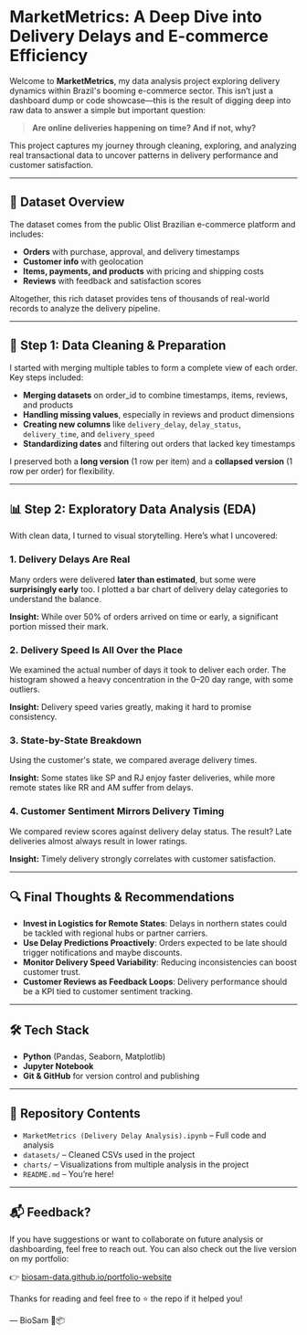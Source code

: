 # MarketMetrics: A Deep Dive into Delivery Delays and E-commerce Efficiency

Welcome to **MarketMetrics**, my data analysis project exploring delivery dynamics within Brazil's booming e-commerce sector. This isn’t just a dashboard dump or code showcase—this is the result of digging deep into raw data to answer a simple but important question:

> **Are online deliveries happening on time? And if not, why?**

This project captures my journey through cleaning, exploring, and analyzing real transactional data to uncover patterns in delivery performance and customer satisfaction.

---

## 🧾 Dataset Overview
The dataset comes from the public Olist Brazilian e-commerce platform and includes:

- **Orders** with purchase, approval, and delivery timestamps
- **Customer info** with geolocation
- **Items, payments, and products** with pricing and shipping costs
- **Reviews** with feedback and satisfaction scores

Altogether, this rich dataset provides tens of thousands of real-world records to analyze the delivery pipeline.

---

## 🧹 Step 1: Data Cleaning & Preparation
I started with merging multiple tables to form a complete view of each order. Key steps included:

- **Merging datasets** on order_id to combine timestamps, items, reviews, and products
- **Handling missing values**, especially in reviews and product dimensions
- **Creating new columns** like `delivery_delay`, `delay_status`, `delivery_time`, and `delivery_speed`
- **Standardizing dates** and filtering out orders that lacked key timestamps

I preserved both a **long version** (1 row per item) and a **collapsed version** (1 row per order) for flexibility.

---

## 📊 Step 2: Exploratory Data Analysis (EDA)
With clean data, I turned to visual storytelling. Here’s what I uncovered:

### 1. **Delivery Delays Are Real**
Many orders were delivered **later than estimated**, but some were **surprisingly early** too. I plotted a bar chart of delivery delay categories to understand the balance.

**Insight:** While over 50% of orders arrived on time or early, a significant portion missed their mark.

### 2. **Delivery Speed Is All Over the Place**
We examined the actual number of days it took to deliver each order. The histogram showed a heavy concentration in the 0–20 day range, with some outliers.

**Insight:** Delivery speed varies greatly, making it hard to promise consistency.

### 3. **State-by-State Breakdown**
Using the customer's state, we compared average delivery times.

**Insight:** Some states like SP and RJ enjoy faster deliveries, while more remote states like RR and AM suffer from delays.

### 4. **Customer Sentiment Mirrors Delivery Timing**
We compared review scores against delivery delay status. The result? Late deliveries almost always result in lower ratings.

**Insight:** Timely delivery strongly correlates with customer satisfaction.

---

## 🔍 Final Thoughts & Recommendations
- **Invest in Logistics for Remote States**: Delays in northern states could be tackled with regional hubs or partner carriers.
- **Use Delay Predictions Proactively**: Orders expected to be late should trigger notifications and maybe discounts.
- **Monitor Delivery Speed Variability**: Reducing inconsistencies can boost customer trust.
- **Customer Reviews as Feedback Loops**: Delivery performance should be a KPI tied to customer sentiment tracking.

---

## 🛠️ Tech Stack
- **Python** (Pandas, Seaborn, Matplotlib)
- **Jupyter Notebook**
- **Git & GitHub** for version control and publishing

---

## 📁 Repository Contents
- `MarketMetrics (Delivery Delay Analysis).ipynb` – Full code and analysis
- `datasets/` – Cleaned CSVs used in the project
- `charts/` – Visualizations from multiple analysis in the project
- `README.md` – You’re here!

---

## 📬 Feedback?
If you have suggestions or want to collaborate on future analysis or dashboarding, feel free to reach out. You can also check out the live version on my portfolio:

👉 [biosam-data.github.io/portfolio-website](http://biosam-data.github.io/portfolio-website)

Thanks for reading and feel free to ⭐ the repo if it helped you!

— BioSam 🧠📦
